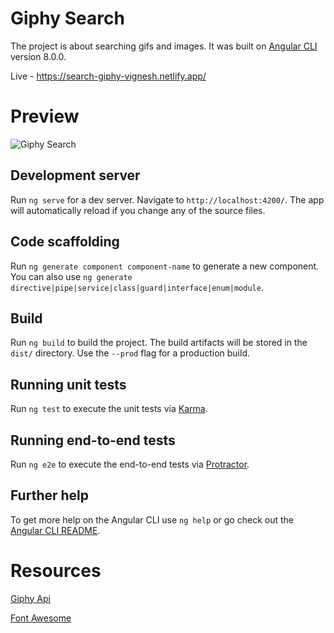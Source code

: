 # Giphy Search

The project is about searching gifs and images. 
It was built on [Angular CLI](https://github.com/angular/angular-cli) version 8.0.0.

Live - https://search-giphy-vignesh.netlify.app/

# Preview
![Giphy Search](https://user-images.githubusercontent.com/96184764/169695523-349bd420-644e-4d76-9376-6dcf458affff.gif)

## Development server

Run `ng serve` for a dev server. Navigate to `http://localhost:4200/`. The app will automatically reload if you change any of the source files.

## Code scaffolding

Run `ng generate component component-name` to generate a new component. You can also use `ng generate directive|pipe|service|class|guard|interface|enum|module`.

## Build

Run `ng build` to build the project. The build artifacts will be stored in the `dist/` directory. Use the `--prod` flag for a production build.

## Running unit tests

Run `ng test` to execute the unit tests via [Karma](https://karma-runner.github.io).

## Running end-to-end tests

Run `ng e2e` to execute the end-to-end tests via [Protractor](http://www.protractortest.org/).

## Further help

To get more help on the Angular CLI use `ng help` or go check out the [Angular CLI README](https://github.com/angular/angular-cli/blob/master/README.md).

# Resources
[Giphy Api](https://developers.giphy.com/)

[Font Awesome](https://fontawesome.com/)
